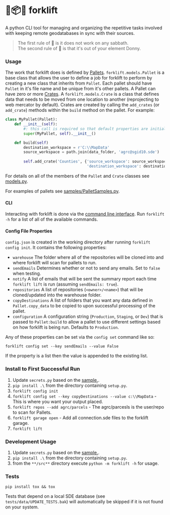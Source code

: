 🚜📦✨ forklift
===================================
A python CLI tool for managing and organizing the repetitive tasks involved with keeping remote geodatabases in sync with their sources.

> The first rule of :tractor: is it does not work on any sabbath.   
> The second rule of :tractor: is that it's out of your element Donny.

### Usage
The work that forklift does is defined by [Pallets](src/forklift/models.py). `forklift.models.Pallet` is a base class that allows the user to define a job for forklift to perform by creating a new class that inherits from `Pallet`. Each pallet should have `Pallet` in it's file name and be unique from it's other pallets. A Pallet can have zero or more [Crates](src/forklift/models.py). A `forklift.models.Crate` is a class that defines data that needs to be moved from one location to another (reprojecting to web mercator by default). Crates are created by calling the `add_crates` (or `add_crate`) methods within the `build` method on the pallet. For example:
```python
class MyPallet(Pallet):
    def __init__(self):
        #: this call is required so that default properties are initialized
        super(MyPallet, self).__init__()

    def build(self)
        destination_workspace = r'C:\\MapData'
        source_workspace = path.join(data_folder, 'agrc@sgid10.sde')
        
        self.add_crate('Counties', {'source_workspace': source_workspace,
                                    'destination_workspace': destination_workspace})
```
For details on all of the members of the `Pallet` and `Crate` classes see [models.py](src/forklift/models.py).

For examples of pallets see [samples/PalletSamples.py](samples/PalletSamples.py).

#### CLI
Interacting with forklift is done via the [command line interface](src/forklift/cli.py). Run `forklift -h` for a list of all of the available commands.

#### Config File Properties
`config.json` is created in the working directory after running `forklift config init`. It contains the following properties:
- `warehouse` The folder where all of the repositories will be cloned into and where forklift will scan for pallets to run.
- `sendEmails` Determines whether or not to send any emails. Set to `false` when testing.
- `notify` A list of emails that will be sent the summary report each time `forklift lift` is run (assuming `sendEmails: true`).
- `repositories` A list of repositories (`<owner>/<name>`) that will be cloned/updated into the warehouse folder.
- `copyDestinations` A list of folders that you want any data defined in `Pallet.copy_data` to be copied to upon successful processing of the pallet.
- `configuration` A configuration string (`Production`, `Staging`, or `Dev`) that is passed to `Pallet:build` to allow a pallet to use different settings based on how forklift is being run. Defaults to `Production`.

Any of these properties can be set via the `config set` command like so:
```
forklift config set --key sendEmails --value False
```
If the property is a list then the value is appended to the existing list.

### Install to First Successful Run
1. Update `secrets.py` based on the [sample.](/src/forklift/secrets_sample.py).
1. `pip install .\` from the directory containing `setup.py`.
2. `forklift config init`
4. `forklift config set --key copyDestinations --value c:\\MapData` - This is where you want your output placed.
3. `forklift repos --add agrc/parcels` - The agrc/parcesls is the user/repo to scan for Pallets.
4. `forklift garage open` - Add all connection.sde files to the forklift garage.
4. `forklift lift`

### Development Usage
1. Update `secrets.py` based on the [sample.](/src/forklift/secrets_sample.py).
1. `pip install .\` from the directory containing `setup.py`.
1. from the `**/src**` directory execute `python -m forklift -h` for usage.

### Tests
`pip install tox && tox`

Tests that depend on a local SDE database (see `tests/data/UPDATE_TESTS.bak`) will automatically be skipped if it is not found on your system.
